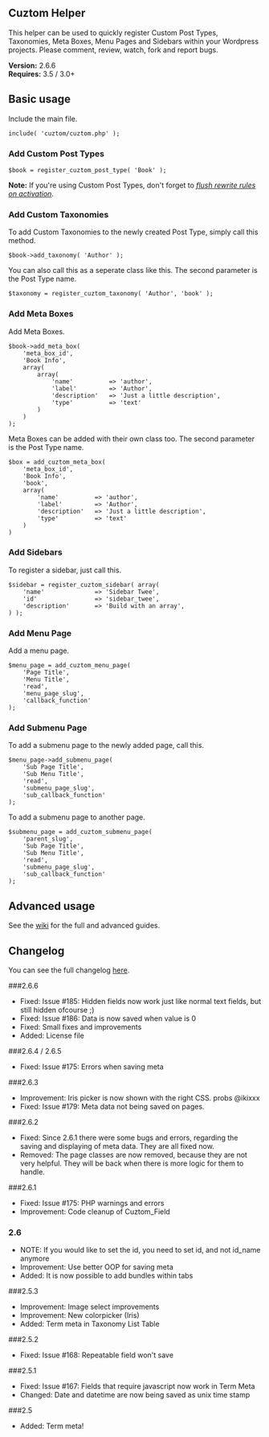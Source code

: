 ## Cuztom Helper

This helper can be used to quickly register Custom Post Types, Taxonomies, Meta Boxes, Menu Pages and Sidebars within your Wordpress projects. Please comment, review, watch, fork and report bugs.

**Version:** 2.6.6  
**Requires:** 3.5 / 3.0+  

## Basic usage

Include the main file.
	
	include( 'cuztom/cuztom.php' );
   
### Add Custom Post Types
	
	$book = register_cuztom_post_type( 'Book' );

**Note:** If you're using Custom Post Types, don't forget to *[flush rewrite rules on activation](http://codex.wordpress.org/Function_Reference/register_post_type#Flushing_Rewrite_on_Activation "Flushing Rewrite Rules on Activation")*.

### Add Custom Taxonomies
	
To add Custom Taxonomies to the newly created Post Type, simply call this method.

	$book->add_taxonomy( 'Author' );
			
You can also call this as a seperate class like this. The second parameter is the Post Type name.

	$taxonomy = register_cuztom_taxonomy( 'Author', 'book' );

### Add Meta Boxes
	
Add Meta Boxes.

	$book->add_meta_box( 
		'meta_box_id',
		'Book Info', 
		array(
			array(
				'name' 			=> 'author',
				'label' 		=> 'Author',
				'description'	=> 'Just a little description',
				'type'			=> 'text'
			)
		)
	);
	
Meta Boxes can be added with their own class too. The second parameter is the Post Type name.

	$box = add_cuztom_meta_box(  
		'meta_box_id',
		'Book Info', 
		'book',
		array(
			'name' 			=> 'author',
			'label' 		=> 'Author',
			'description'	=> 'Just a little description',
			'type'			=> 'text'
		)
	)
	
### Add Sidebars

To register a sidebar, just call this.

	$sidebar = register_cuztom_sidebar( array(
		'name'				=> 'Sidebar Twee',
		'id'				=> 'sidebar_twee',
		'description'		=> 'Build with an array',
	) );

### Add Menu Page

Add a menu page.

	$menu_page = add_cuztom_menu_page(
		'Page Title', 
		'Menu Title', 
		'read', 
		'menu_page_slug', 
		'callback_function'
	);
	
### Add Submenu Page

To add a submenu page to the newly added page, call this.

	$menu_page->add_submenu_page(
		'Sub Page Title',
		'Sub Menu Title',
		'read', 
		'submenu_page_slug', 
		'sub_callback_function'
	);

To add a submenu page to another page.

	$submenu_page = add_cuztom_submenu_page(
		'parent_slug',
		'Sub Page Title',
		'Sub Menu Title',
		'read', 
		'submenu_page_slug', 
		'sub_callback_function'
	);
	
## Advanced usage
See the <a href="https://github.com/Gizburdt/Wordpress-Cuztom-Helper/wiki">wiki</a> for the full and advanced guides.

## Changelog
You can see the full changelog <a href="https://github.com/Gizburdt/Wordpress-Cuztom-Helper/wiki/Changelog">here</a>.

###2.6.6
* Fixed: Issue #185: Hidden fields now work just like normal text fields, but still hidden ofcourse ;)
* Fixed: Issue #186: Data is now saved when value is 0
* Fixed: Small fixes and improvements
* Added: License file

###2.6.4 / 2.6.5
* Fixed: Issue #175: Errors when saving meta

###2.6.3
* Improvement: Iris picker is now shown with the right CSS. probs @ikixxx
* Fixed: Issue #179: Meta data not being saved on pages. 

###2.6.2
* Fixed: Since 2.6.1 there were some bugs and errors, regarding the saving and displaying of meta data. They are all fixed now.
* Removed: The page classes are now removed, because they are not very helpful. They will be back when there is more logic for them to handle.

###2.6.1
* Fixed: Issue #175: PHP warnings and errors
* Improvement: Code cleanup of Cuztom_Field

### 2.6
* NOTE: If you would like to set the id, you need to set id, and not id_name anymore
* Improvement: Use better OOP for saving meta
* Added: It is now possible to add bundles within tabs

###2.5.3
* Improvement: Image select improvements
* Improvement: New colorpicker (Iris)
* Added: Term meta in Taxonomy List Table

###2.5.2
* Fixed: Issue #168: Repeatable field won't save

###2.5.1
* Fixed: Issue #167: Fields that require javascript now work in Term Meta
* Changed: Date and datetime are now being saved as unix time stamp

###2.5
* Added: Term meta!
